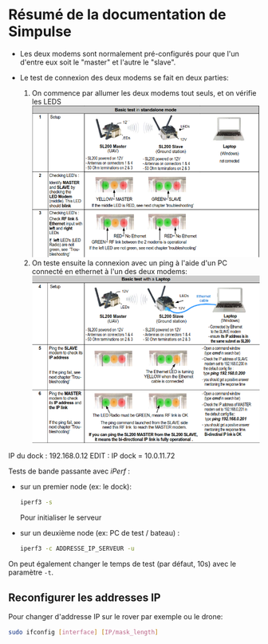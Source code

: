 # Résumé de la documentation de Simpulse

- Les deux modems sont normalement pré-configurés pour que l'un d'entre eux soit le "master" et l'autre le "slave".

- Le test de connexion des deux modems se fait en deux parties:
    1. On commence par allumer les deux modems tout seuls, et on vérifie les LEDS
    ![test1](imgs/basic_test_standalone.png)
    2. On teste ensuite la connexion avec un ping à l'aide d'un PC connecté en ethernet à l'un des deux modems:
    ![test2](imgs/basic_test_laptop.png)


IP du dock : 192.168.0.12
EDIT : IP dock = 10.0.11.72

Tests de bande passante avec *iPerf* :
- sur un premier node (ex: le dock):

    ```bash
    iperf3 -s
    ```
    Pour initialiser le serveur
- sur un deuxième node (ex: PC de test / bateau) :
    ```bash
    iperf3 -c ADDRESSE_IP_SERVEUR -u
    ```
On peut également changer le temps de test (par défaut, 10s) avec le paramètre `-t`.


## Reconfigurer les addresses IP
Pour changer d'addresse IP sur le rover par exemple ou le drone:
```bash
sudo ifconfig [interface] [IP/mask_length]
```

